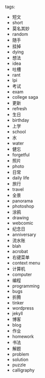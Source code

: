 tags:
- 短文
- short
- 莫名其妙
- random
- 随手
- 挂掉
- dying
- 想法
- idea
- 吐槽
- rant
- lpi
- 考试
- exam
- college saga
- 更新
- refresh
- 生日
- birthday
- 上学
- school
- 水
- water
- 健忘
- forgetful
- 照片
- photo
- 日常
- daily life
- 旅行
- travel
- 全景
- panorama
- photoshop
- 涂鸦
- drawing
- webcomic
- 纪念日
- anniversary
- 流水账
- blah
- acrobat
- 右键菜单
- context menu
- 计算机
- computer
- 编程
- programming
- bugs
- 折腾
- tinker
- wordpress
- jekyll
- 博客
- blog
- 作业
- homework
- 书法
- 解题
- problem
- solution
- puzzle
- calligraphy